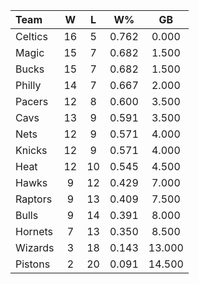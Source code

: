 | Team                             |  W  |  L  |  W%   |   GB   |
|:---------------------------------|:---:|:---:|:-----:|:------:|
| [](/r/bostonceltics) Celtics     | 16  |  5  | 0.762 | 0.000  |
| [](/r/orlandomagic) Magic        | 15  |  7  | 0.682 | 1.500  |
| [](/r/mkebucks) Bucks            | 15  |  7  | 0.682 | 1.500  |
| [](/r/sixers) Philly             | 14  |  7  | 0.667 | 2.000  |
| [](/r/pacers) Pacers             | 12  |  8  | 0.600 | 3.500  |
| [](/r/clevelandcavs) Cavs        | 13  |  9  | 0.591 | 3.500  |
| [](/r/gonets) Nets               | 12  |  9  | 0.571 | 4.000  |
| [](/r/nyknicks) Knicks           | 12  |  9  | 0.571 | 4.000  |
| [](/r/heat) Heat                 | 12  | 10  | 0.545 | 4.500  |
| [](/r/atlantahawks) Hawks        |  9  | 12  | 0.429 | 7.000  |
| [](/r/torontoraptors) Raptors    |  9  | 13  | 0.409 | 7.500  |
| [](/r/chicagobulls) Bulls        |  9  | 14  | 0.391 | 8.000  |
| [](/r/charlottehornets) Hornets  |  7  | 13  | 0.350 | 8.500  |
| [](/r/washingtonwizards) Wizards |  3  | 18  | 0.143 | 13.000 |
| [](/r/detroitpistons) Pistons    |  2  | 20  | 0.091 | 14.500 |
